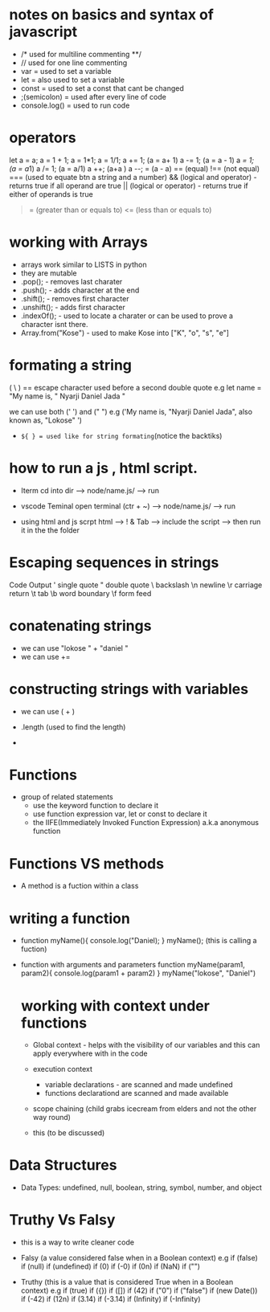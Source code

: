# notes on basics and syntax of javascript 
- /*
  used for multiline commenting
  **/
- // used for one line commenting
- var = used to set a variable
- let = also used to set a variable
- const = used to set a  const that cant be changed
- ;(semicolon) = used after every line of code
- console.log() = used to run code

# operators 
let a = a;
a = 1 + 1;
a = 1*1;
a = 1/1;
a += 1; (a = a+ 1)
a -= 1; (a = a - 1)
a *= 1; (a = a*1)
a /= 1; (a = a/1)
a ++; (a+a )
a --; = (a - a)
== (equal)
!== (not equal)
=== (used to equate btn a string and a number)
&& (logical and operator) - returns true if all operand are true 
|| (logical or operator) - returns true if either of operands is true
>= (greater than or equals to)
<= (less than or equals to)


# working with Arrays
- arrays work similar to LISTS in python
- they are mutable
- .pop(); - removes last charater
- .push(); - adds character at the end
- .shift(); - removes first character
- .unshift(); - adds first character
- .indexOf(); - used to locate a charater or can be used to prove a character isnt there.
- Array.from("Kose") - used to make Kose into ["K", "o", "s", "e"]


# formating a string 
( \ ) == escape character used before a second double quote
e.g  let name = "My name is, \" Nyarji Daniel Jada \" 

we can use both (' ') and (" ")
e.g ('My name is, "Nyarji Daniel Jada", also known as, "Lokose" ') 

- ` ${ } = used like for string formating `(notice the backtiks)

# how to run a js , html script.
- Iterm
cd into dir --> node/name.js/ --> run

- vscode Teminal
open terminal (ctr + ~) --> node/name.js/ --> run

- using html and js scrpt
html --> ! & Tab --> include the script --> then run it in the the folder
 
# Escaping sequences in strings
Code	Output
\'	single quote
\"	double quote
\\	backslash
\n	newline
\r	carriage return
\t	tab
\b	word boundary
\f	form feed
# conatenating strings 
- we can use "lokose " + "daniel "
- we can use +=

# constructing strings with variables
- we can use ( + )
- .length (used to find the length)



- 
# Functions 
  - group of related statements 
     - use the keyword function to declare it 
     - use function expression var, let or const to declare it
     - the IIFE(Immediately Invoked Function Expression) a.k.a anonymous function
# Functions VS methods
  - A method is a fuction within a class   
 # writing a function

  - function myName(){
    console.log("Daniel);
}
myName(); (this is calling a fuction)

- function with arguments and parameters
function myName(param1, param2){
    console.log(param1 + param2)
}
myName("lokose", "Daniel")

  # working with context under functions
    - Global context 
               - helps with the visibility of our variables and this can apply everywhere with in the code
    
    - execution context 
      - variable declarations - are scanned and made undefined
      - functions declarationd are scanned and made available
    
    - scope chaining (child grabs icecream from elders and not the other way round)
    
    - this  (to be discussed)           
# Data Structures
- Data Types:  undefined, null, boolean, string, symbol, number, and object

# Truthy Vs Falsy
  - this is a way to write cleaner code
   
   - Falsy (a value considered false when in a Boolean context)
   e.g  if (false)
        if (null)
        if (undefined)
        if (0)
        if (-0)
        if (0n)
        if (NaN)
        if ("")


   - Truthy (this is a value that is considered True when in a Boolean context)
   e.g  if (true)
        if ({})
        if ([])
        if (42)
        if ("0")
        if ("false")
        if (new Date())
        if (-42)
        if (12n)
        if (3.14)
        if (-3.14)
        if (Infinity)
        if (-Infinity)

